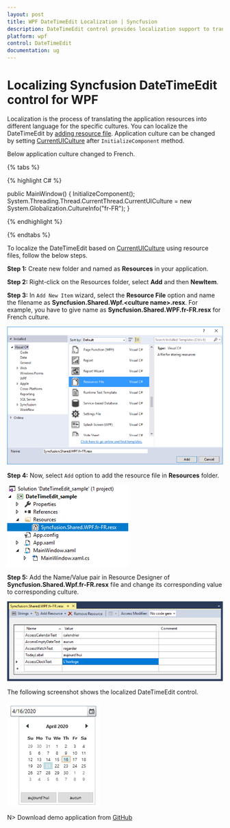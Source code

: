 ```yaml
---
layout: post
title: WPF DateTimeEdit Localization | Syncfusion
description: DateTimeEdit control provides localization support to translate the application resources into different language for the specific cultures.
platform: wpf
control: DateTimeEdit
documentation: ug
---
```


# Localizing Syncfusion DateTimeEdit control for WPF

Localization is the process of translating the application resources into different language for the specific cultures. You can localize the DateTimeEdit by [adding resource file](https://msdn.microsoft.com/library/aa992030.aspx). Application culture can be changed by setting [CurrentUICulture](https://docs.microsoft.com/en-us/dotnet/api/system.globalization.cultureinfo.currentuiculture?view=netframework-4.7.2) after `InitializeComponent` method. 

Below application culture changed to French.

{% tabs %}

{% highlight C# %}

public MainWindow()
{
    InitializeComponent();
    System.Threading.Thread.CurrentThread.CurrentUICulture = new System.Globalization.CultureInfo("fr-FR");
}    

{% endhighlight %}

{% endtabs %}

To localize the DateTimeEdit based on [CurrentUICulture](https://docs.microsoft.com/en-us/dotnet/api/system.globalization.cultureinfo.currentuiculture?view=netframework-4.7.2) using resource files, follow the below steps. 

**Step 1:** Create new folder and named as **Resources** in your application. 

**Step 2:** Right-click on the Resources folder, select **Add** and then **NewItem**.

**Step 3:** In `Add New Item` wizard, select the **Resource File** option and name the filename as **Syncfusion.Shared.Wpf.&lt;culture name&gt;.resx**. For example, you have to give name as **Syncfusion.Shared.WPF.fr-FR.resx** for French culture.

![Adding new resource file in WPF application](Localization_images/Add-resource-file-in-wpf-application.png)

**Step 4:** Now, select `Add` option to add the resource file in **Resources** folder.

![Resource file](Localization_images/Resource-file.png)

**Step 5:** Add the Name/Value pair in Resource Designer of **Syncfusion.Shared.Wpf.fr-FR.resx** file and change its corresponding value to corresponding culture. 

![Added string property of DateTimeEdit which need to localized in resource file](Localization_images/wpf-datetimeedit-localized-string-properties.png)

The following screenshot shows the localized DateTimeEdit control.

![WPF DateTimeEdit contain localized today and none button text](Localization_images/wpf-datetimeedit-localization.png)

N> Download demo application from [GitHub](https://github.com/SyncfusionExamples/wpf-date-time-edit-examples/tree/master/Samples/Localization)